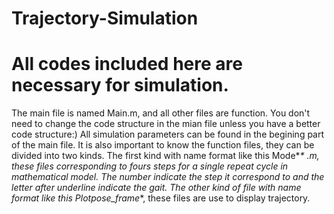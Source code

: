 # Trajectory-Simulation
# All codes included here are necessary for simulation.
The main file is named Main.m, and all other files are function. You don't need to change the code structure in the mian file unless you have a better code structure:) All simulation parameters can be found in the begining part of the main file.
It is also important to know the function files, they can be divided into two kinds. The first kind with name format like this Mode*_* .m, these files corresponding to fours steps for a single repeat cycle in mathematical model. The number indicate the step it correspond to and the letter after underline indicate the gait. The other kind of file with name format like this Plotpose_frame_*, these files are use to display trajectory.
